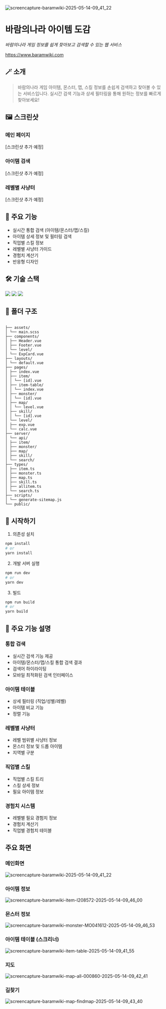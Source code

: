 
![screencapture-baramwiki-2025-05-14-09_41_22](https://github.com/user-attachments/assets/f625dcd3-0312-4d3d-92f1-753cb8f8b173)

# 바람의나라 아이템 도감

_바람의나라 게임 정보를 쉽게 찾아보고 검색할 수 있는 웹 서비스_

https://www.baramwiki.com

## 🪄 소개

> 바람의나라 게임 아이템, 몬스터, 맵, 스킬 정보를 손쉽게 검색하고 찾아볼 수 있는 서비스입니다.
> 실시간 검색 기능과 상세 필터링을 통해 원하는 정보를 빠르게 찾아보세요!

## 🖼 스크린샷

### 메인 페이지

[스크린샷 추가 예정]

### 아이템 검색

[스크린샷 추가 예정]

### 레벨별 사냥터

[스크린샷 추가 예정]

## 📱 주요 기능

- 실시간 통합 검색 (아이템/몬스터/맵/스킬)
- 아이템 상세 정보 및 필터링 검색
- 직업별 스킬 정보
- 레벨별 사냥터 가이드
- 경험치 계산기
- 반응형 디자인

## 🛠 기술 스택

<img src="https://img.shields.io/badge/Nuxt.js-00DC82?style=for-the-badge&logo=Nuxt.js&logoColor=white"/>
<img src="https://img.shields.io/badge/TypeScript-3178C6?style=for-the-badge&logo=TypeScript&logoColor=white"/>
<img src="https://img.shields.io/badge/Sass-CC6699?style=for-the-badge&logo=Sass&logoColor=white"/>

## 📂 폴더 구조

```

├── assets/
│ └── main.scss
├── components/
│ ├── Header.vue
│ ├── Footer.vue
│ └── level/
│ └── ExpCard.vue
├── layouts/
│ └── default.vue
├── pages/
│ ├── index.vue
│ ├── item/
│ │ └── [id].vue
│ ├── item-table/
│ │ └── index.vue
│ ├── monster/
│ │ └── [id].vue
│ ├── map/
│ │ └── level.vue
│ ├── skill/
│ │ └── [id].vue
│ └── level/
│ ├── exp.vue
│ └── calc.vue
├── server/
│ └── api/
│ ├── item/
│ ├── monster/
│ ├── map/
│ ├── skill/
│ └── search/
├── types/
│ ├── item.ts
│ ├── monster.ts
│ ├── map.ts
│ ├── skill.ts
│ ├── allitem.ts
│ └── search.ts
├── scripts/
│ └── generate-sitemap.js
└── public/

```

## 🚀 시작하기

1. 의존성 설치

```bash
npm install
# or
yarn install
```

2. 개발 서버 실행

```bash
npm run dev
# or
yarn dev
```

3. 빌드

```bash
npm run build
# or
yarn build
```

## 📌 주요 기능 설명

### 통합 검색

- 실시간 검색 기능 제공
- 아이템/몬스터/맵/스킬 통합 검색 결과
- 검색어 하이라이팅
- 모바일 최적화된 검색 인터페이스

### 아이템 테이블

- 상세 필터링 (직업/성별/레벨)
- 아이템 비교 기능
- 정렬 기능

### 레벨별 사냥터

- 레벨 범위별 사냥터 정보
- 몬스터 정보 및 드롭 아이템
- 지역별 구분

### 직업별 스킬

- 직업별 스킬 트리
- 스킬 상세 정보
- 필요 아이템 정보

### 경험치 시스템

- 레벨별 필요 경험치 정보
- 경험치 계산기
- 직업별 경험치 테이블

## 주요 화면

### 메인화면
![screencapture-baramwiki-2025-05-14-09_41_22](https://github.com/user-attachments/assets/1687b619-6a78-4e47-8cf2-7e0638cb02f4)

### 아이템 정보
![screencapture-baramwiki-item-I208572-2025-05-14-09_46_00](https://github.com/user-attachments/assets/0e137e5a-ca1a-47ef-8dcb-0faed57b3795)

### 몬스터 정보
![screencapture-baramwiki-monster-MO041612-2025-05-14-09_46_53](https://github.com/user-attachments/assets/245eb2e5-892a-40f2-97c7-9d5ca901e8fb)

### 아이템 테이블 (스크리너)
![screencapture-baramwiki-item-table-2025-05-14-09_41_55](https://github.com/user-attachments/assets/b4ca7886-461a-4605-82c7-e6a3dd124666)

### 지도
![screencapture-baramwiki-map-all-000860-2025-05-14-09_42_41](https://github.com/user-attachments/assets/5a1634fe-ab92-4ca0-8ed2-f2e86a2c52bb)

### 길찾기
![screencapture-baramwiki-map-findmap-2025-05-14-09_43_40](https://github.com/user-attachments/assets/05c4de3c-f407-48ae-b7f6-6822298aee57)

